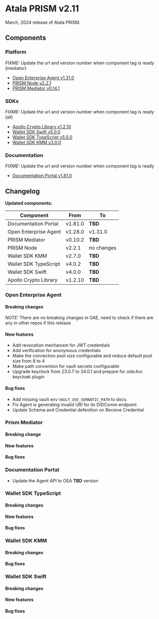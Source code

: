 # Atala PRISM v2.11

March, 2024 release of Atala PRISM.

## Components

### Platform

*FIXME:* Update the url and version number when component tag is ready (mediator)

* [Open Enterprise Agent v1.31.0](https://github.com/hyperledger-labs/open-enterprise-agent/releases/tag/prism-agent-v1.31.0)
* [PRISM Node v2.2.1](https://github.com/input-output-hk/atala-prism/releases/tag/v2.2.1)
* [PRISM Mediator v0.14.1](https://github.com/input-output-hk/atala-prism-mediator/releases/tag/prism-mediator-v0.14.1)

### SDKs

*FIXME:* Update the url and version number when component tag is ready (all)


* [Apollo Crypto Library v1.2.10](https://github.com/input-output-hk/atala-prism-apollo/releases/tag/v1.2.10)
* [Wallet SDK Swift v5.0.0](https://github.com/input-output-hk/atala-prism-wallet-sdk-swift/releases/tag/5.0.0)
* [Wallet SDK TypeScript v5.0.0](https://github.com/input-output-hk/atala-prism-wallet-sdk-ts/releases/tag/v5.0.0)
* [Wallet SDK KMM v3.0.0](https://github.com/input-output-hk/atala-prism-wallet-sdk-kmm/releases/tag/v3.0.0)

### Documentation

*FIXME:* Update the url and version number when component tag is ready

* [Documentation Portal v1.81.0](https://github.com/input-output-hk/atala-prism-docs/releases/tag/v1.81.0)

## Changelog

**Updated components:**

| Component             | From    | To         |
| --------------------- | ------- | ---------- |
| Documentation Portal  | v1.81.0 | **TBD**    |
| Open Enterprise Agent | v1.28.0 | v1.31.0    |
| PRISM Mediator        | v0.10.2 | **TBD**    |
| PRISM Node            | v2.2.1  | no changes |
| Wallet SDK KMM        | v2.7.0  | **TBD**    |
| Wallet SDK TypeScript | v4.0.2  | **TBD**    |
| Wallet SDK Swift      | v4.0.0  | **TBD**    |
| Apollo Crypto Library | v1.2.10 | **TBD**    |



### Open Enterprise Agent

#### Breaking changes

*NOTE:* There are no breaking changes in OAE, need to check if there are any in other repos if this release

#### New features

- Add revocation mechanism for JWT credentials
- Add verification for anonymous credentials
- Make the connection pool size configurable and reduce default pool size from 8 to 4
- Make path convention for vault secrets configurable
- Upgrade keyclock from 23.0.7 to 24.0.1 and prepare for oidc4vc keycloak plugin

#### Bug fixes 

- Add missing vault env `VAULT_USE_SEMANTIC_PATH` to docs
- Fix Agent is generating invalid URI for its DIDComm endpoint
- Update Schema and Credential defenition on Receive Credential



### Prism Mediator

#### Breaking change


#### New features


#### Bug fixes


### Documentation Portal

- Update the Agent API to OEA **TBD** version


### Wallet SDK TypeScript

#### Breaking changes


#### New features


#### Bug fixes



### Wallet SDK KMM

#### Breaking changes


#### Bug fixes



### Wallet SDK Swift

#### Breaking changes


#### New features


#### Bug fixes
